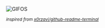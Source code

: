 <div align="justify">
<picture>
    <source media="(prefers-color-scheme: dark)" srcset="https://i.ibb.co/svbKgccS/output-gif.gif">
    <source media="(prefers-color-scheme: light)" srcset="https://i.ibb.co/svbKgccS/output-gif.gif">
    <img alt="GIFOS" src="https://i.ibb.co/svbKgccS/output-gif.gif">
</picture>

<sub><i>inspired from [x0rzavi/github-readme-terminal](https://github.com/x0rzavi/github-readme-terminal)</i></sub>

</div>

<!-- Image deletion URL: https://ibb.co/C5mbw44d/e7d45d168449df26aa7fa6bd4c04345a -->